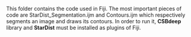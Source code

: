 This folder contains the code used in Fiji.
The most important pieces of code are StarDist_Segmentation.ijm and Contours.ijm which respectively segments an image and draws its contours.
In order to run it, **CSBdeep** library and **StarDist** must be installed as plugins of Fiji.
